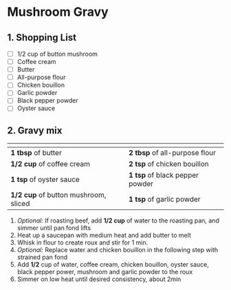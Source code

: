 # Mushroom Gravy

## 1. Shopping List
- [ ] 1/2 cup of button mushroom
- [ ] Coffee cream
- [ ] Butter
- [ ] All-purpose flour
- [ ] Chicken bouillon 
- [ ] Garlic powder
- [ ] Black pepper powder 
- [ ] Oyster sauce

## 2. Gravy mix
|<!-- -->|<!-- -->|
|---|---|
| **1 tbsp** of butter | **2 tbsp** of all-purpose flour |
| **1/2 cup** of coffee cream | **2 tsp** of chicken bouillon |
| **1 tsp** of oyster sauce | **1 tsp** of black pepper powder | 
| **1/2 cup** of button mushroom, sliced | **1 tsp** of garlic powder |

1. *Optional:* If roasting beef, add **1/2 cup** of water to the roasting pan, and simmer until pan fond lifts
2. Heat up a saucepan with medium heat and add butter to melt
3. Whisk in flour to create roux and stir for 1 min. 
4. *Optional:* Replace water and chicken bouillon in the following step with strained pan fond
5. Add **1/2** cup of water, coffee cream, chicken bouillon, oyster sauce, black pepper power, mushroom and garlic powder to the roux
6. Simmer on low heat until desired consistency, about 2min